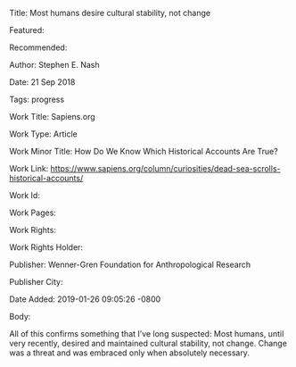 Title: Most humans desire cultural stability, not change

Featured: 

Recommended: 

Author: Stephen E. Nash

Date: 21 Sep 2018

Tags: progress

Work Title: Sapiens.org

Work Type: Article

Work Minor Title:  How Do We Know Which Historical Accounts Are True?

Work Link: https://www.sapiens.org/column/curiosities/dead-sea-scrolls-historical-accounts/

Work Id:  

Work Pages:  

Work Rights:  

Work Rights Holder:  

Publisher:  Wenner-Gren Foundation for Anthropological Research

Publisher City:  

Date Added: 2019-01-26 09:05:26 -0800

Body:

All of this confirms something that I’ve long suspected: Most humans, until very recently, desired and maintained cultural stability, not change. Change was a threat and was embraced only when absolutely necessary.


